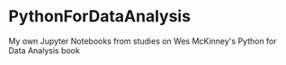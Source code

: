 # PythonForDataAnalysis
My own Jupyter Notebooks from studies on Wes McKinney's Python for Data Analysis book
